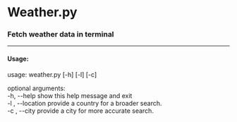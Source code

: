 # Weather.py

### Fetch weather data in terminal 

---
#### Usage:

usage: weather.py [-h] [-l] [-c]

optional arguments:                                                                                                                                                                                     
  -h, --help        show this help message and exit                                                                                                                                                     
  -l , --location   provide a country for a broader search.                                                                                                                                             
  -c , --city       provide a city for more accurate search.

